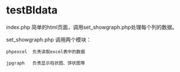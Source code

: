 # testBIdata
index.php  简单的html页面，调用set_showgraph.php处理每个列的数据。

set_showgraph.php 调用两个模块：

    phpexcel  负责读取excel表中的数据
    
    jpgraph   负责显示柱状图、饼状图等
